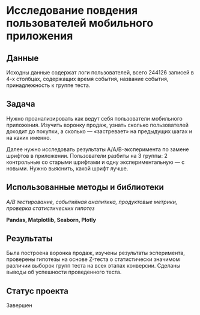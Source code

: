 # Исследование повдения пользователей мобильного приложения

## Данные
Исходны данные содержат логи пользователей, всего 244126 записей в 4-х столбцах, содержащих время события, название события, принадлежность к группе теста.

## Задача
Нужно проанализировать как ведут себя пользователи мобильного приложения. Изучить воронку продаж, узнать сколько пользователей доходит до покупки, а сколько — «застревает» на предыдущих шагах и на каких именно.

Далее нужно исследовать результаты A/A/B-эксперимента по замене шрифтов в приложении. Пользователи разбиты на 3 группы: 2 контрольные со старыми шрифтами и одну экспериментальную — с новыми. Нужно выяснить, какой шрифт лучше.

## Использованные методы и библиотеки
*A/B тестирование, событийная аналитика, продуктовые метрики, проверка статистических гипотез*

**Pandas, Matplotlib, Seaborn, Plotly**

## Результаты
Была построена воронка продаж, изучены результаты эсперимента, проверены гипотезы на основе Z-теста о статистически значимом различии выборок групп теста на всех этапах конверсии. Сделаны выводы об успешности проведенного теста.

## Статус проекта
Завершен
